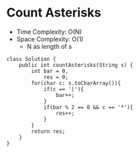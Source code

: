 # Count Asterisks

- Time Complexity: O(N)
- Space Complexity: O(1)
  - N as length of s

```
class Solution {
    public int countAsterisks(String s) {
        int bar = 0,
            res = 0;
        for(char c: s.toCharArray()){
            if(c == '|'){
                bar++;
            }
            if(bar % 2 == 0 && c == '*'){
                res++;
            }
        }
        return res;
    }
}
```
